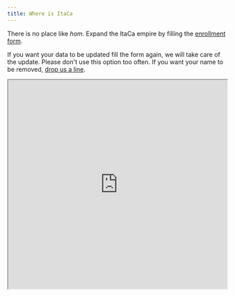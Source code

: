 ```yaml
---
title: Where is ItaCa
---
```


There is no place like _hom_. Expand the ItaCa empire by filling the <a href="https://docs.google.com/forms/d/e/1FAIpQLSfRXTxPhuvDM4fXe2aYTnK9ROxX0bSm9wUhgVcvzWwIO1m4Lg/viewform" target="_blank">enrollment form</a>. 

If you want your data to be updated fill the form again, we will take care of the update. Please don't use this option too often. If you want your name to be removed, [drop us a line](mailto:webmasters.itaca@gmail.com).
<!-- blue dots: ItaCa citizens
red dots: places with some italian category theorists in it
black dots: places with some category theory in it
 -->

<iframe src="https://www.google.com/maps/d/u/0/embed?mid=1nJatvBrmpbiKkBFN9nTUkm7a-r0XdQ0e" width="100%" height="480"></iframe>
